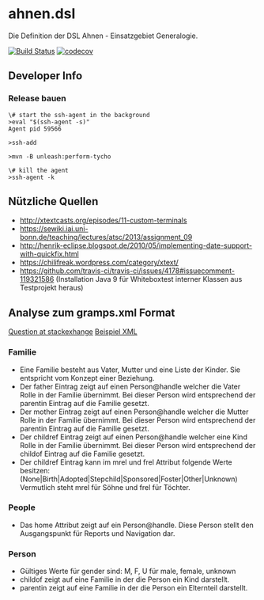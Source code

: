 # ahnen.dsl
Die Definition der DSL Ahnen - Einsatzgebiet Generalogie.

[![Build Status](https://travis-ci.org/FunThomas424242/ahnen.dsl.svg?branch=master)](https://travis-ci.org/FunThomas424242/ahnen.dsl)
[![codecov](https://codecov.io/gh/FunThomas424242/ahnen.dsl/branch/master/graph/badge.svg)](https://codecov.io/gh/FunThomas424242/ahnen.dsl)

## Developer Info

### Release bauen

```shell
\# start the ssh-agent in the background
>eval "$(ssh-agent -s)"
Agent pid 59566

>ssh-add

>mvn -B unleash:perform-tycho

\# kill the agent
>ssh-agent -k
```

## Nützliche Quellen

* http://xtextcasts.org/episodes/11-custom-terminals
* https://sewiki.iai.uni-bonn.de/teaching/lectures/atsc/2013/assignment_09
* http://henrik-eclipse.blogspot.de/2010/05/implementing-date-support-with-quickfix.html
* https://chilifreak.wordpress.com/category/xtext/
* https://github.com/travis-ci/travis-ci/issues/4178#issuecomment-119321586 (Installation Java 9 für Whiteboxtest interner Klassen aus Testprojekt heraus)

## Analyse zum gramps.xml Format

[Question at stackexhange](http://genealogy.stackexchange.com/questions/12366/is-there-a-semantic-description-of-gramps-data-xml)
[Beispiel XML](https://github.com/gramps-project/gramps/blob/master/example/gramps/data.gramps)

### Familie

* Eine Familie besteht aus Vater, Mutter und eine Liste der Kinder. 
  Sie entspricht vom Konzept einer Beziehung.
* Der father Eintrag zeigt auf einen Person@handle welcher die Vater Rolle in
  der Familie übernimmt.
  Bei dieser Person wird entsprechend der parentin Eintrag auf die Familie gesetzt.
* Der mother Eintrag zeigt auf einen Person@handle welcher die Mutter Rolle in 
  der Familie übernimmt.
  Bei dieser Person wird entsprechend der parentin Eintrag auf die Familie gesetzt.
* Der childref Eintrag zeigt auf einen Person@handle welcher eine Kind Rolle in 
  der Familie übernimmt.
  Bei dieser Person wird entsprechend der childof Eintrag auf die Familie gesetzt. 
* Der childref Eintrag kann im mrel und frel Attribut folgende Werte besitzen:
  (None|Birth|Adopted|Stepchild|Sponsored|Foster|Other|Unknown)
  Vermutlich steht mrel für Söhne und frel für Töchter.

  
### People

* Das home Attribut zeigt auf ein Person@handle. Diese Person stellt den Ausgangspunkt
  für Reports und Navigation dar.

  
### Person

* Gültiges Werte für gender sind: M, F, U für male, female, unknown
* childof zeigt auf eine Familie in der die Person ein Kind darstellt.
* parentin zeigt auf eine Familie in der die Person ein Elternteil darstellt. 
